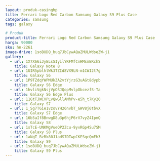 ```yaml
---
layout: produk-casinghp
title: Ferrari Logo Red Carbon Samsung Galaxy S9 Plus Case
categories: samsung
tags: galaxy

# Produk
product-title: Ferrari Logo Red Carbon Samsung Galaxy S9 Plus Case
harga: 90000
sku: hn-2261
image-drive: 1soBUDQ_buq7JbCywAQaZMULWdseZW-j1
gallery:
  - url: 1X7X66iJyELsSIyilYRFMfCnHMsmERchS
    title: Galaxy Note 8
  - url: 1UIR5pblhlWk3TZId8VX9LN-m1CWI2t7g
    title: Galaxy S6
  - url: 1P9TZdqYWPMUkZA2vtYjrzG3uAGt8dypb
    title: Galaxy S6 Edge
  - url: 1hvliVgkNsjVpOSJQopMvlpObcezfS-Ta
    title: Galaxy S6 Edge Plus
  - url: 11GtTJWCVPLvQwGllAMhPv-e5h_t7Ky20
    title: Galaxy S7
  - url: 1_Sg7TGie1vzovYH26nvbT_GWV8j6tbvX
    title: Galaxy S7 Edge
  - url: 16b5aIf8BnwgD8u3p6hjP6rV7vyZ4IpmQ
    title: Galaxy S8
  - url: 1sTcE-UNKMgVueQP2Zcu-9yvRGp4Su7SM
    title: Galaxy S8 Plus
  - url: 1aNgT_BzBk80J1adS7DTwpCKESqcQmEh3
    title: Galaxy S9
  - url: 1soBUDQ_buq7JbCywAQaZMULWdseZW-j1
    title: Galaxy S9 Plus
---
```

